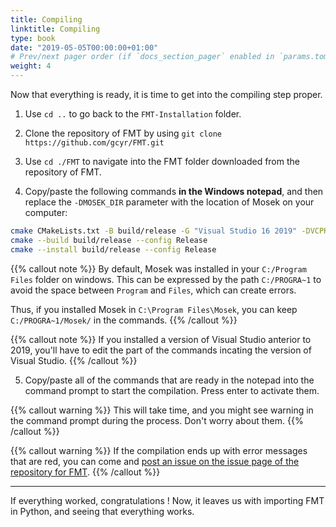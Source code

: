```yaml
---
title: Compiling
linktitle: Compiling
type: book
date: "2019-05-05T00:00:00+01:00"
# Prev/next pager order (if `docs_section_pager` enabled in `params.toml`)
weight: 4
---
```


Now that everything is ready, it is time to get into the compiling step proper.

1. Use `cd ..` to go back to the `FMT-Installation` folder.

2. Clone the repository of FMT by using `git clone https://github.com/gcyr/FMT.git`

3. Use `cd ./FMT` to navigate into the FMT folder downloaded from the repository of FMT.

4. Copy/paste the following commands **in the Windows notepad**, and then replace the `-DMOSEK_DIR` parameter with the location of Mosek on your computer:

```bash
cmake CMakeLists.txt -B build/release -G "Visual Studio 16 2019" -DVCPKG_TARGET_TRIPLET=x64-windows -DCMAKE_TOOLCHAIN_FILE="../vcpkg/scripts/buildsystems/vcpkg.cmake" -DBOOST_DIR="../vcpkg/installed/x64-windows/" -DCMAKE_BUILD_TYPE=Release -DGDAL_DIR="../vcpkg/installed/x64-windows/" -DGEOS_DIR="../vcpkg/installed/x64-windows/" -DOSI_DIR="../vcpkg/installed/x64-windows/" -DPYTHON_DIR="../vcpkg/packages/python3_x64-windows/" -DMOSEK_DIR="C:/PROGRA~1/Mosek/"
cmake --build build/release --config Release
cmake --install build/release --config Release
```

{{% callout note %}}
By default, Mosek was installed in your `C:/Program Files` folder on windows. This can be expressed by the path `C:/PROGRA~1` to avoid the space between `Program` and `Files`, which can create errors.

Thus, if you installed Mosek in `C:\Program Files\Mosek`, you can keep `C:/PROGRA~1/Mosek/` in the commands.
{{% /callout %}}

{{% callout note %}}
If you installed a version of Visual Studio anterior to 2019, you'll have to edit the part of the commands incating the version of Visual Studio. 
{{% /callout %}}

5. Copy/paste all of the commands that are ready in the notepad into the command prompt to start the compilation. Press enter to activate them.

{{% callout warning %}}
This will take time, and you might see warning in the command prompt during the process. Don't worry about them.
{{% /callout %}}

{{% callout warning %}}
If the compilation ends up with error messages that are red, you can come and [post an issue on the issue page of the repository for FMT](https://github.com/gcyr/FMT/issues).
{{% /callout %}}

* * *

If everything worked, congratulations ! Now, it leaves us with importing FMT in Python, and seeing that everything works.